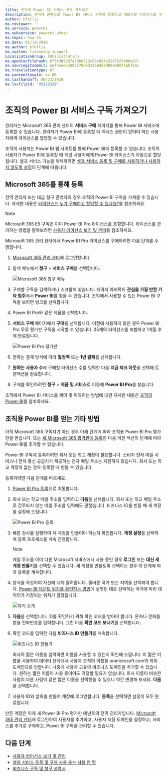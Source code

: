 ```yaml
---
title: 조직의 Power BI 서비스 구독 가져오기
description: 관리자 권한으로 Power BI 서비스 구독에 등록하고 대량으로 라이선스를 구매하는 방법입니다.
author: kfollis
ms.reviewer: ''
ms.service: powerbi
ms.subservice: powerbi-admin
ms.topic: how-to
ms.date: 05/13/2020
ms.author: kfollis
ms.custom: licensing support
LocalizationGroup: Administration
ms.openlocfilehash: 8f5fd85887a7866513c06c984c5207527400a67c
ms.sourcegitcommit: eef4eee24695570ae3186b4d8d99660df16bf54c
ms.translationtype: HT
ms.contentlocale: ko-KR
ms.lasthandoff: 06/23/2020
ms.locfileid: "85228228"
---
```

# <a name="get-a-power-bi-service-subscription-for-your-organization"></a>조직의 Power BI 서비스 구독 가져오기

관리자는 Microsoft 365 관리 센터의 **서비스 구매** 페이지를 통해 Power BI 서비스에 등록할 수 있습니다. 관리자가 Power BI에 등록할 때 액세스 권한이 있어야 하는 사용자에게 라이선스를 할당할 수 있습니다.

조직의 사용자는 Power BI 웹 사이트를 통해 Power BI에 등록할 수 있습니다. 조직의 사용자가 Power BI에 등록할 때 해당 사용자에게 Power BI 라이선스가 자동으로 할당됩니다. 셀프 서비스 기능을 해제하려면 [셀프 서비스 등록 및 구매를 사용하거나 사용하지 않도록 설정](service-admin-disable-self-service.md)의 단계에 따릅니다.

## <a name="sign-up-through-microsoft-365"></a>Microsoft 365를 통해 등록

전역 관리자 또는 대금 청구 관리자의 경우 조직의 Power BI 구독을 가져올 수 있습니다. 자세한 내용은 [라이선스는 누가 구매하고 할당할 수 있나요?](service-admin-licensing-organization.md#who-can-purchase-and-assign-licenses)를 참조하세요.

> [!NOTE]
>
> Microsoft 365 E5 구독은 이미 Power BI Pro 라이선스를 포함합니다. 라이선스를 관리하는 방법을 알아보려면 [사용자 라이선스 보기 및 관리](service-admin-manage-licenses.md)를 참조하세요.
>
>

Microsoft 365 관리 센터에서 Power BI Pro 라이선스를 구매하려면 다음 단계를 수행합니다.

1. [Microsoft 365 관리 센터](https://admin.microsoft.com)에 로그인합니다.

2. 탐색 메뉴에서 **청구** > **서비스 구매**를 선택합니다.
  
   ![Microsoft 365 청구 메뉴](media/service-admin-org-subscription/m365-billing-menu.png)

3. 구매할 구독을 검색하거나 스크롤해 찾습니다. 페이지 아래쪽의 **관심을 가질 만한 기타 범주**에서 **Power BI**를 찾을 수 있습니다. 조직에서 사용할 수 있는 Power BI 구독을 보려면 링크를 선택합니다.

4. Power BI Pro와 같은 제품을 선택합니다.

5. **서비스 구매** 페이지에서 **구매**를 선택합니다. 이전에 사용하지 않은 경우 Power BI Pro 무료 평가판 구독을 시작할 수 있습니다. 25개의 라이선스를 포함하고 1개월 후에 만료됩니다.

   ![Power BI Pro 평가판](media/service-admin-org-subscription/m365-org-free-trial-pro.png)

6. 원하는 결제 방식에 따라 **월정액** 또는 **1년 결제**를 선택합니다.

7. **원하는 사용자 수**에 구매할 라이선스 수를 입력한 다음 **지금 체크 아웃**을 선택해 트랜잭션을 완료합니다.

8. 구매를 확인하려면 **청구** > **제품 및 서비스**로 이동해 **Power BI Pro**를 찾습니다.

조직에서 Power BI 서비스를 제어 및 획득하는 방법에 대한 자세한 내용은 [조직의 Power BI](https://docs.microsoft.com/microsoft-365/admin/misc/power-bi-in-your-organization?view=o365-worldwide)를 참조하세요.

## <a name="more-ways-to-get-power-bi-for-your-organization"></a>조직용 Power BI를 얻는 기타 방법

아직 Microsoft 365 구독자가 아닌 경우 아래 단계에 따라 조직용 Power BI Pro 평가판을 받습니다. 또는 [새 Microsoft 365 평가판에 등록](service-admin-signing-up-for-power-bi-with-a-new-office-365-trial.md)한 다음 이전 섹션의 단계에 따라 Power BI를 추가할 수 있습니다.

Power BI 구독에 등록하려면 회사 또는 학교 계정이 필요합니다. 소비자 전자 메일 서비스나 전자 통신 공급자가 제공하는 전자 메일 주소는 지원하지 않습니다. 회사 또는 학교 계정이 없는 경우 등록할 때 만들 수 있습니다.

등록하려면 다음 단계를 따르세요.

1. [Power BI Pro 등록](https://signup.microsoft.com/create-account/signup?OfferId=d59682f3-3e3b-4686-9c00-7c7c1c736085&ali=1&products=d59682f3-3e3b-4686-9c00-7c7c1c736085)으로 이동합니다. 

2. 회사 또는 학교 메일 주소를 입력하고 **다음**을 선택합니다. 회사 또는 학교 메일 주소로 간주되지 않는 메일 주소를 입력해도 괜찮습니다. 비즈니스 ID를 만들 때 새 계정을 설정해 드립니다.

   ![Power BI Pro 등록](media/service-admin-org-subscription/power-bi-pro-admins.png)

3. 빠른 검사를 실행하여 새 계정을 만들어야 하는지 확인합니다. **계정 설정**을 선택하여 등록 프로세스를 계속 진행합니다.

   > [!NOTE]
   >메일 주소를 이미 다른 Microsoft 서비스에서 사용 중인 경우 **로그인** 또는 **대신 새 계정 만들기**를 선택할 수 있습니다. 새 계정을 만들도록 선택하는 경우 이 단계에 따라 등록을 계속합니다.
>
>
 
4. 양식을 작성하여 자신에 대해 알려줍니다. 올바른 국가 또는 지역을 선택해야 합니다. [Power BI 테넌트 위치를 확인하는 방법](service-admin-where-is-my-tenant-located.md#how-to-determine-where-your-power-bi-tenant-is-located)에 설명된 대로 선택하는 국가에 따라 데이터가 저장되는 위치가 결정됩니다.

   ![자기 소개](media/service-admin-org-subscription/tell-about-yourself.png)

5. **다음**을 선택합니다. ID를 확인하기 위해 확인 코드를 받아야 합니다. 문자나 전화를 받을 전화번호를 입력합니다. 그런 다음 **확인 코드 보내기**를 선택합니다.

6. 확인 코드를 입력한 다음 **비즈니스 ID 만들기**를 계속합니다.

   ![비즈니스 ID 만들기](media/service-admin-org-subscription/business-identity.png)

    회사의 짧은 이름을 입력하면 이름을 사용할 수 있는지 확인해 드립니다. 이 짧은 이름을 사용하여 데이터 센터에서 사용자 조직의 이름을 onmicrosoft.com의 하위 도메인으로 만듭니다. 나중에 사용자 고유의 비즈니스 도메인을 추가할 수 있습니다. 원하는 짧은 이름이 사용 중이어도 걱정할 필요가 없습니다. 회사 이름이 비슷한 사람이 다른 사람이 같은 짧은 이름을 선택했을 수 있으니 약간 변경해 보세요. **다음**을 선택합니다.
    
7. 사용자 ID와 암호를 만들어 계정에 로그인합니다. **등록**을 선택하면 설정이 모두 완료됩니다.

만든 계정은 이제 새 Power BI Pro 평가판 테넌트의 전역 관리자입니다. [Microsoft 365 관리 센터](https://admin.microsoft.com)에 로그인하여 사용자를 추가하고, 사용자 지정 도메인을 설정하고, 서비스를 추가로 구매하고, Power BI 구독을 관리할 수 있습니다.

## <a name="next-steps"></a>다음 단계

- [사용자 라이선스 보기 및 관리](service-admin-manage-licenses.md)
- [셀프 서비스 등록 및 구매 사용 또는 사용 안 함](service-admin-disable-self-service.md)
- [비즈니스 구독 및 청구 설명서](https://docs.microsoft.com/microsoft-365/commerce/?view=o365-worldwide)
